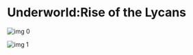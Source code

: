 # Underworld:Rise of the Lycans

![img 0](https://i.imgur.com/o9TKIZG.jpg)

![img 1](https://i.imgur.com/IQmzSQf.png)

